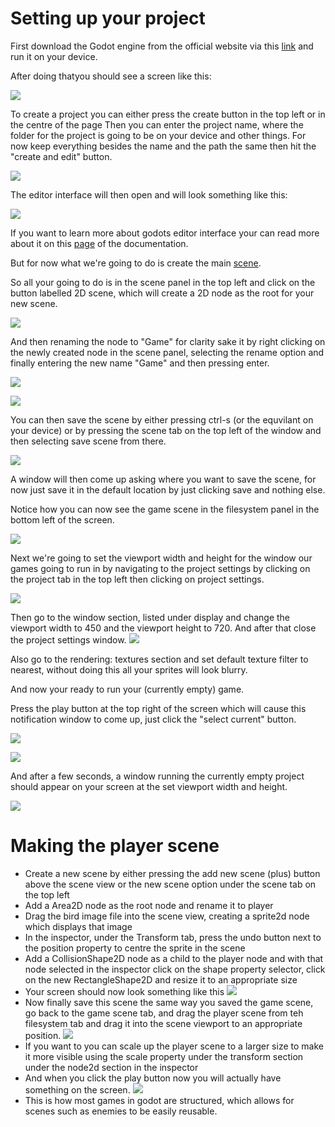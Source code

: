 # Setting up your project

First download the Godot engine from the official website via this [link](https://godotengine.org/download) and run it on your device.

After doing thatyou should see a screen like this:

![](./godotEngineStartScreen.png)

To create a project you can either press the create button in the top left or in the centre of the page
Then you can enter the project name, where the folder for the project is going to be on your device and other things.
For now keep everything besides the name and the path the same then hit the "create and edit" button.

![](Tutorial_20240924110843021.png)

The editor interface will then open and will look something like this:

![](Tutorial_20240924111635962.png)

If you want to learn more about godots editor interface your can read more about it on this [page](https://docs.godotengine.org/en/stable/getting_started/introduction/first_look_at_the_editor.html) of the documentation.

But for now what we're going to do is create the main [scene](https://docs.godotengine.org/en/stable/getting_started/step_by_step/nodes_and_scenes.html#scenes).

So all your going to do is in the scene panel in the top left and click on the button labelled 2D scene, which will create a 2D node as the root for your new scene.

![](Tutorial_20240924112206360.png)

And then renaming the node to "Game" for clarity sake it by right clicking on the newly created node in the scene panel, selecting the rename option and finally entering the new name "Game" and then pressing enter.

![](Tutorial_20240924112451221.png)

![](Tutorial_20240924112524006.png)

You can then save the scene by either pressing ctrl-s (or the equvilant on your device) or by pressing the scene tab on the top left of the window and then selecting save scene from there.

![](Tutorial_20240924112934635.png)

A window will then come up asking where you want to save the scene, for now just save it in the default location by just clicking save and nothing else.
 
Notice how you can now see the game scene in the filesystem panel in the bottom left of the screen.

![](Tutorial_20240924113113657.png)

Next we're going to set the viewport width and height for the window our games going to run in by navigating to the project settings by clicking on the project tab in the top left then clicking on project settings.

![](Tutorial_20240924112752417.png)

Then go to the window section, listed under display and change the viewport width to 450 and the viewport height to 720. And after that close the project settings window.
![](Tutorial_20240924182703000.png)

Also go to the rendering: textures section and set default texture filter to nearest, without doing this all your sprites will look blurry.

And now your ready to run your (currently empty) game.

Press the play button at the top right of the screen which will cause this notification window to come up, just click the "select current" button.

![](Tutorial_20240924183705505.png)

![](Tutorial_20240924183722555.png)

And after a few seconds, a window running the currently empty project should appear on your screen at the set viewport width and height.

![](Tutorial_20240924183840881.png)


# Making the player scene
- Create a new scene by either pressing the add new scene (plus) button above the scene view or the new scene option under the scene tab on the top left
- Add a Area2D node as the root node and rename it to player
- Drag the bird image file into the scene view, creating a sprite2d node which displays that image
- In the inspector, under the Transform tab, press the undo button next to the position property to centre the sprite in the scene
- Add a CollisionShape2D node as a child to the player node and with that node selected in the inspector click on the shape property selector, click on the new RectangleShape2D and resize it to an appropriate size
- Your screen should now look something like this
![](Tutorial_20241007092534444.png)
- Now finally save this scene the same way you saved the game scene, go back to the game scene tab, and drag the player scene from teh filesystem tab and drag it into the scene viewport to an appropriate position.
![](Tutorial_20241007092821267.png)
- If you want to you can scale up the player scene to a larger size to make it more visible using the scale property under the transform section under the node2d section in the inspector
- And when you click the play button now you will actually have something on the screen.
![](Tutorial_20241007093349993.png)
- This is how most games in godot are structured, which allows for scenes such as enemies to be easily reusable.